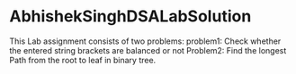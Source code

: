 # AbhishekSinghDSALabSolution
This Lab assignment consists of two problems:
problem1: Check whether the entered string brackets are balanced or not
Problem2: Find the longest Path from the root to leaf in binary tree.
